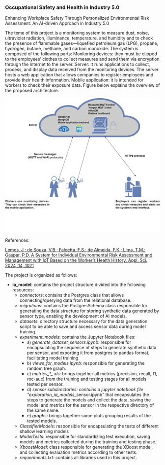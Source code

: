 ### Occupational Safety and Health in Industry 5.0

Enhancing Workplace Safety Through Personalized Environmental Risk Assessment: An AI-driven Approach in Industry 5.0

The teme of this project is a monitoring system to measure dust, noise, ultraviolet radiation, illuminance, temperature, and humidity and to check the presence of flammable gases—liquefied petroleum gas (LPG), propane, hydrogen, butane, methane, and carbon monoxide. The system is composed of the following parts:
Monitoring devices: they must be clipped to the employees’ clothes to collect measures and send them via encryption through the Internet to the server.
Server: It runs applications to collect, process, and display data received from the monitoring devices. The server hosts a web application that allows companies to register employees and provide their health information.
Mobile application: it is intended for workers to check their exposure data.
Figure below explains the overview of the proposed architecture.

<img src="/images/ApplSci_System_overview.png">


References:

[Lemos, J.; de Souza, V.B.; Falcetta, F.S.; de Almeida, F.K.; Lima, T.M.; Gaspar, P.D. A System for Individual Environmental Risk Assessment and Management with IoT Based on the Worker’s Health History. Appl. Sci. 2024, 14, 1021](https://doi.org/10.3390/app14031021)

The project is organized as follows:
- <b>ia_model</b>: contains the project structure divided into the following resources:
  - <i>connectors</i>: contains the Postgres class that allows connecting/querying data from the relational database.
  - <i>migrations</i>: contains the PostgresSchema class responsible for generating the data structure for storing synthetic data generated by sensor type, enabling the development of AI models.
  - <i>datasets</i>: directory structure necessary for the data generation script to be able to save and access sensor data during model training.
  - <i>experiment_models</i>: contains the Jupyter Notebook files:
    - a) <i>generate_dataset_sensors.ipynb</i>: responsible for encapsulating the sequence of steps to generate synthetic data per sensor, and exporting it from postgres to pandas format, facilitating model training.
    - b) <i>views_for_models.ipynb</i>: responsible for generating the random tree graph.
    - c) <i>metrics_*_.xls</i>: brings together all metrics (precision, recall, f1, roc-auc) from the training and testing stages for all models tested per sensor.
    - d) <i>*_sensor subdirectories</i>: contains a jupyter notebook file "exploration_ia_models_*_sensor.ipynb" that encapsulates the steps to generate the models and collect the data, saving the model and metrics for the sensor in the respective directory of the same name.
    - e) <i>graphs</i>: brings together some plots grouping results of the tested models.
  - <i>ClassifierModels</i>: responsible for encapsulating the tests of different shallow learning models 
  - <i>ModelTests</i>: responsible for standardizing test execution, saving models and metrics collected during the training and testing phase.
  - <i>XboostModel</i>: class responsible for generating the XBoost model, and collecting evaluation metrics according to other tests.
  - <i>requeriments.txt</i>: contains all libraries used in this project.
